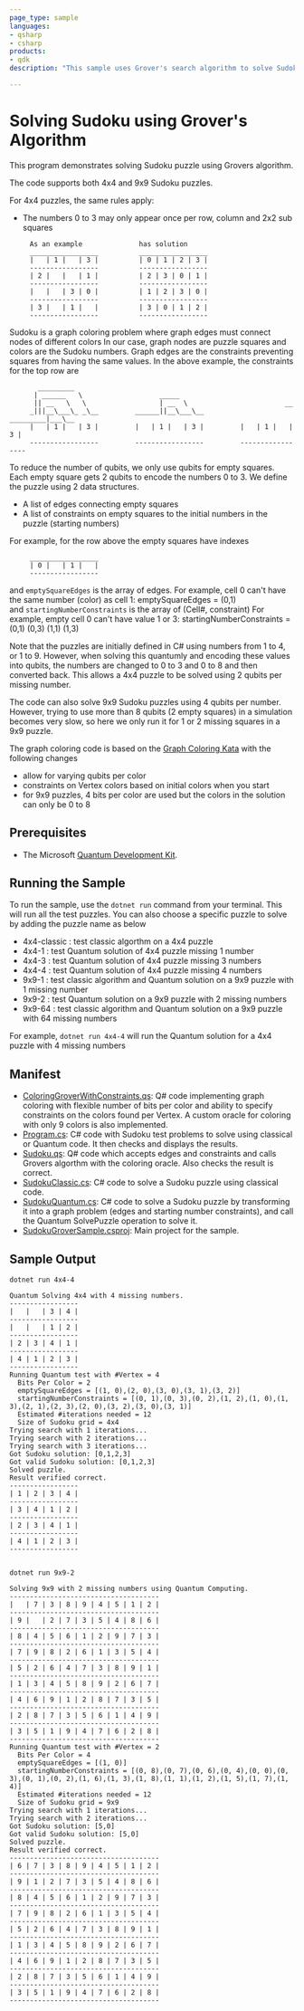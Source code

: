 ```yaml
---
page_type: sample
languages:
- qsharp
- csharp
products:
- qdk
description: "This sample uses Grover's search algorithm to solve Sudoku puzzles."

---
```


# Solving Sudoku using Grover's Algorithm


This program demonstrates solving Sudoku puzzle using Grovers algorithm.
     
The code supports both 4x4 and 9x9 Sudoku puzzles.
          
For 4x4 puzzles, the same rules apply:

- The numbers 0 to 3 may only appear once per row, column and 2x2 sub squares 
```
     As an example              has solution
     _________________          _________________
     |   | 1 |   | 3 |          | 0 | 1 | 2 | 3 |  
     -----------------          -----------------
     | 2 |   |   | 1 |          | 2 | 3 | 0 | 1 |  
     -----------------          -----------------
     |   |   | 3 | 0 |          | 1 | 2 | 3 | 0 |  
     -----------------          -----------------
     | 3 |   | 1 |   |          | 3 | 0 | 1 | 2 |  
     -----------------          -----------------
```
Sudoku is a graph coloring problem where graph edges must connect nodes of different colors
In our case, graph nodes are puzzle squares and colors are the Sudoku numbers. 
Graph edges are the constraints preventing squares from having the same values. 
In the above example, the constraints for the top row are
```
       _________
      | ______   \                   _____   
      || __   \   \                  | __  \                        __
     _|||__\___\_ _\__         ______||__\___\__          _________|___\__ 
     |   | 1 |   | 3 |         |   | 1 |   | 3 |         |   | 1 |   | 3 | 
     -----------------         -----------------         -----------------
```
To reduce the number of qubits, we only use qubits for empty squares.
Each empty square gets 2 qubits to encode the numbers 0 to 3.
We define the puzzle using 2 data structures.

- A list of edges connecting empty squares
- A list of constraints on empty squares to the initial numbers in the puzzle (starting numbers)

For example, for the row above the empty squares have indexes 
```
     _________________
     | 0 |   | 1 |   |
     -----------------
```
and `emptySquareEdges` is the array of edges. 
For example, cell 0 can't have the same number (color) as cell 1:
emptySquareEdges = (0,1)      
and `startingNumberConstraints` is the array of (Cell#, constraint) 
For example, empty cell 0 can't have value 1 or 3:
startingNumberConstraints = (0,1)  (0,3)  (1,1)  (1,3)   
     
Note that the puzzles are initially defined in C# using numbers from 1 to 4, or 1 to 9. 
However, when solving this quantumly and encoding these values into qubits, 
the numbers are changed to 0 to 3 and 0 to 8 and then converted back. 
This allows a 4x4 puzzle to be solved using 2 qubits per missing number.

The code can also solve 9x9 Sudoku puzzles using 4 qubits per number. 
However, trying to use more than 8 qubits (2 empty squares) in a simulation becomes very slow, 
so here we only run it for 1 or 2 missing squares in a 9x9 puzzle.


The graph coloring code is based on the [Graph Coloring Kata](https://github.com/microsoft/QuantumKatas/tree/main/GraphColoring) 
with the following changes

- allow for varying qubits per color
- constraints on Vertex colors based on initial colors when you start
- for 9x9 puzzles, 4 bits per color are used but the colors in the solution can only be 0 to 8

## Prerequisites ##

- The Microsoft [Quantum Development Kit](https://docs.microsoft.com/azure/quantum/install-overview-qdk/).

## Running the Sample ##

To run the sample, use the `dotnet run` command from your terminal.
This will run all the test puzzles. 
You can also choose a specific puzzle to solve by adding the puzzle name as below
    
-   4x4-classic : test classic algorthm on a 4x4 puzzle
-   4x4-1 : test Quantum solution of 4x4 puzzle missing 1 number
-   4x4-3 : test Quantum solution of 4x4 puzzle missing 3 numbers
-   4x4-4 : test Quantum solution of 4x4 puzzle missing 4 numbers
-   9x9-1 : test classic algorithm and Quantum solution on a 
            9x9 puzzle with 1 missing number
-   9x9-2 : test Quantum solution on a 
            9x9 puzzle with 2 missing numbers
-   9x9-64   : test classic algorithm and Quantum solution on a 
            9x9 puzzle with 64 missing numbers

For example, `dotnet run 4x4-4` will run the Quantum solution for a 4x4 puzzle with 4 missing numbers

## Manifest ##

- [ColoringGroverWithConstraints.qs](ColoringGroverWithConstraints.qs): Q# code implementing graph coloring with flexible number of bits per color and ability to specify constraints on the colors found per Vertex.  A custom oracle for coloring with only 9 colors is also implemented.
- [Program.cs](Program.cs): C# code with Sudoku test problems to solve using classical or Quantum code. It then checks and displays the results.
- [Sudoku.qs](Sudoku.qs): Q# code which accepts edges and constraints and calls Grovers algorthm with the coloring oracle. Also checks the result is correct.
- [SudokuClassic.cs](SudokuClassic.cs): C# code to solve a Sudoku puzzle using classical code.
- [SudokuQuantum.cs](SudokuQuantum.cs): C# code to solve a Sudoku puzzle by transforming it into a graph problem (edges and starting number constraints), and call the Quantum SolvePuzzle operation to solve it.
- [SudokuGroverSample.csproj](SudokuGroverSample.csproj): Main project for the sample.

## Sample Output ##


    dotnet run 4x4-4

    Quantum Solving 4x4 with 4 missing numbers.
    -----------------
    |   |   | 3 | 4 |
    -----------------
    |   |   | 1 | 2 |
    -----------------
    | 2 | 3 | 4 | 1 |
    -----------------
    | 4 | 1 | 2 | 3 |
    -----------------
    Running Quantum test with #Vertex = 4
      Bits Per Color = 2
      emptySquareEdges = [(1, 0),(2, 0),(3, 0),(3, 1),(3, 2)]
      startingNumberConstraints = [(0, 1),(0, 3),(0, 2),(1, 2),(1, 0),(1, 3),(2, 1),(2, 3),(2, 0),(3, 2),(3, 0),(3, 1)]
      Estimated #iterations needed = 12
      Size of Sudoku grid = 4x4
    Trying search with 1 iterations...
    Trying search with 2 iterations...
    Trying search with 3 iterations...
    Got Sudoku solution: [0,1,2,3]
    Got valid Sudoku solution: [0,1,2,3]
    Solved puzzle.
    Result verified correct.
    -----------------
    | 1 | 2 | 3 | 4 |
    -----------------
    | 3 | 4 | 1 | 2 |
    -----------------
    | 2 | 3 | 4 | 1 |
    -----------------
    | 4 | 1 | 2 | 3 |
    -----------------
    

    dotnet run 9x9-2

    Solving 9x9 with 2 missing numbers using Quantum Computing.
    -------------------------------------
    |   | 7 | 3 | 8 | 9 | 4 | 5 | 1 | 2 |
    -------------------------------------
    | 9 |   | 2 | 7 | 3 | 5 | 4 | 8 | 6 |
    -------------------------------------
    | 8 | 4 | 5 | 6 | 1 | 2 | 9 | 7 | 3 |
    -------------------------------------
    | 7 | 9 | 8 | 2 | 6 | 1 | 3 | 5 | 4 |
    -------------------------------------
    | 5 | 2 | 6 | 4 | 7 | 3 | 8 | 9 | 1 |
    -------------------------------------
    | 1 | 3 | 4 | 5 | 8 | 9 | 2 | 6 | 7 |
    -------------------------------------
    | 4 | 6 | 9 | 1 | 2 | 8 | 7 | 3 | 5 |
    -------------------------------------
    | 2 | 8 | 7 | 3 | 5 | 6 | 1 | 4 | 9 |
    -------------------------------------
    | 3 | 5 | 1 | 9 | 4 | 7 | 6 | 2 | 8 |
    -------------------------------------
    Running Quantum test with #Vertex = 2
      Bits Per Color = 4
      emptySquareEdges = [(1, 0)]
      startingNumberConstraints = [(0, 8),(0, 7),(0, 6),(0, 4),(0, 0),(0, 3),(0, 1),(0, 2),(1, 6),(1, 3),(1, 8),(1, 1),(1, 2),(1, 5),(1, 7),(1, 4)]
      Estimated #iterations needed = 12
      Size of Sudoku grid = 9x9
    Trying search with 1 iterations...
    Trying search with 2 iterations...
    Got Sudoku solution: [5,0]
    Got valid Sudoku solution: [5,0]
    Solved puzzle.
    Result verified correct.
    -------------------------------------
    | 6 | 7 | 3 | 8 | 9 | 4 | 5 | 1 | 2 |
    -------------------------------------
    | 9 | 1 | 2 | 7 | 3 | 5 | 4 | 8 | 6 |
    -------------------------------------
    | 8 | 4 | 5 | 6 | 1 | 2 | 9 | 7 | 3 |
    -------------------------------------
    | 7 | 9 | 8 | 2 | 6 | 1 | 3 | 5 | 4 |
    -------------------------------------
    | 5 | 2 | 6 | 4 | 7 | 3 | 8 | 9 | 1 |
    -------------------------------------
    | 1 | 3 | 4 | 5 | 8 | 9 | 2 | 6 | 7 |
    -------------------------------------
    | 4 | 6 | 9 | 1 | 2 | 8 | 7 | 3 | 5 |
    -------------------------------------
    | 2 | 8 | 7 | 3 | 5 | 6 | 1 | 4 | 9 |
    -------------------------------------
    | 3 | 5 | 1 | 9 | 4 | 7 | 6 | 2 | 8 |
    -------------------------------------
